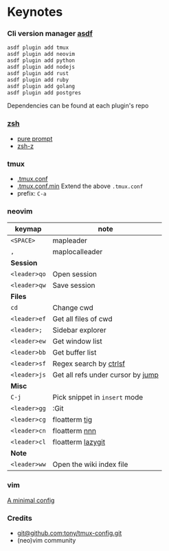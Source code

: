 Keynotes
===

### Cli version manager [asdf](https://asdf-vm.com/)

```sh
asdf plugin add tmux
asdf plugin add neovim
asdf plugin add python
asdf plugin add nodejs
asdf plugin add rust
asdf plugin add ruby
asdf plugin add golang
asdf plugin add postgres
```
Dependencies can be found at each plugin's repo

### [zsh](./zsh/.zshrc)

- [pure prompt](https://github.com/sindresorhus/pure)
- [zsh-z](https://github.com/agkozak/zsh-z)

### tmux

- [.tmux.conf](./tmux/.tmux.conf)
- [.tmux.conf.min](./tmux/.tmux.conf.min)
    Extend the above `.tmux.conf`
- prefix: `C-a`

### neovim

keymap       | note                                                                          |
-------------|-------------------------------------------------------------------------------|
`<SPACE>`    | mapleader                                                                     |
`,`          | maplocalleader                                                                |
**Session**  |
`<leader>qo` | Open session                                                                  |
`<leader>qw` | Save session                                                                  |
**Files**    |
`cd`         | Change cwd                                                                    |
`<leader>ef` | Get all files of cwd                                                          |
`<leader>;`  | Sidebar explorer                                                              |
`<leader>ew` | Get window list                                                               |
`<leader>bb` | Get buffer list                                                               |
`<leader>sf` | Regex search by [ctrlsf](https://github.com/dyng/ctrlsf.vim)                  |
`<leader>js` | Get all refs under cursor by [jump](https://github.com/pechorin/any-jump.vim) |
**Misc**     |
`C-j`        | Pick snippet in `insert` mode                                                 |
`<leader>gg` | :Git                                                                          |
`<leader>cg` | floatterm [tig](https://github.com/jonas/tig)                                 |
`<leader>cn` | floatterm [nnn](https://github.com/jarun/nnn)                                 |
`<leader>cl` | floatterm [lazygit](https://github.com/jesseduffield/lazygit)                 |
**Note**     |
`<leader>ww` | Open the wiki index file                                                      |

### vim

[A minimal config](./.vimrc)

### Credits

- [git@github.com:tony/tmux-config.git](https://github.com/tony/tmux-config)
- (neo)vim community
